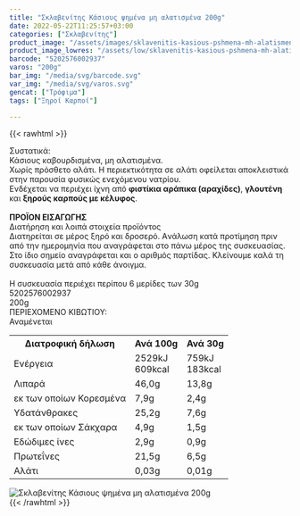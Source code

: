 ```yaml
---
title: "Σκλαβενίτης Κάσιους ψημένα μη αλατισμένα 200g"
date: 2022-05-22T11:25:57+03:00
categories: ["Σκλαβενίτης"]
product_image: "/assets/images/sklavenitis-kasious-pshmena-mh-alatismena-200g.jpg"
product_image_lowres: "/assets/low/sklavenitis-kasious-pshmena-mh-alatismena-200g.jpg"
barcode: "5202576002937"
varos: "200g"
bar_img: "/media/svg/barcode.svg"
var_img: "/media/svg/varos.svg"
gencat: ["Τρόφιμα"]
tags: ["Ξηροί Καρποί"]

---
```

{{< rawhtml >}}

<div class="sload525"><div class="product"><div id="sistatika">Συστατικά:</div><div class="alltext">Κάσιους καβουρδισμένα, μη αλατισμένα.<br>Χωρίς πρόσθετο αλάτι. Η περιεκτικότητα σε αλάτι οφείλεται αποκλειστικά στην παρουσία φυσικώς ενεχόμενου νατρίου.<br>Ενδέχεται να περιέχει ίχνη από <b>φιστίκια αράπικα (αραχίδες)</b>, <b>γλουτένη</b> και <b>ξηρούς καρπούς με κέλυφος</b>.<br><br><b>ΠΡΟΪΟΝ ΕΙΣΑΓΩΓΗΣ</b></div><div id="loipa">Διατήρηση και λοιπά στοιχεία προϊόντος</div><div class="alltext">Διατηρείται σε μέρος ξηρό και δροσερό. Aνάλωση κατά προτίμηση πριν από την ημερομηνία που αναγράφεται στο πάνω μέρος της συσκευασίας. Στο ίδιο σημείο αναγράφεται και ο αριθμός παρτίδας. Κλείνουμε καλά τη συσκευασία μετά από κάθε άνοιγμα.<br><br>Η συσκευασία περιέχει περίπου 6 μερίδες των 30g</div><div id="barcode"><div id="barimage1"></div><span id="bartext">5202576002937</span></div><div id="varos"><div id="varosimage1"></div><span id="varostext">200g</span></div><div id="kivotio">ΠΕΡΙΕΧΟΜΕΝΟ ΚΙΒΩΤΙΟΥ:<br>Αναμένεται</div><div class="tabout"><table id="diatable"><tbody><tr><th>Διατροφική δήλωση</th><th>Ανά 100g</th><th>Ανά 30g</th></tr><tr><td class="texr2">Ενέργεια</td><td class="texr">2529kJ<br>609kcal</td><td class="texr">759kJ<br>183kcal</td></tr><tr><td class="texr2">Λιπαρά</td><td class="texr">46,0g</td><td class="texr">13,8g</td></tr><tr><td class="gray">εκ των οποίων Κορεσµένα</td><td class="gray2">7,9g</td><td class="gray2">2,4g</td></tr><tr><td class="texr2">Yδατάνθρακες</td><td class="texr">25,2g</td><td class="texr">7,6g</td></tr><tr><td class="gray">εκ των οποίων Σάκχαρα</td><td class="gray2">4,9g</td><td class="gray2">1,5g</td></tr><tr><td class="texr2">Eδώδιμες ίνες</td><td class="texr">2,9g</td><td class="texr">0,9g</td></tr><tr><td class="texr2">Πρωτεΐνες</td><td class="texr">21,5g</td><td class="texr">6,5g</td></tr><tr><td class="texr2">Αλάτι</td><td class="texr">0,03g</td><td class="texr">0,01g</td></tr></tbody></table></div><div class="keno"></div><div class="pimg"><img alt="Σκλαβενίτης Κάσιους ψημένα μη αλατισμένα 200g" title="Σκλαβενίτης Κάσιους ψημένα μη αλατισμένα 200g" src="/assets/images/sklavenitis-kasious-pshmena-mh-alatismena-200g.jpg"></div></div></div>
{{< /rawhtml >}}


